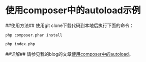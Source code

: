 使用composer中的autoload示例
=========================

##使用方法##
使用git clone下载代码到本地后执行下面的命令：

```
php composer.phar install

php index.php
```


##详解##
请参见我的blog的文章[使用composer中的autoload](http://gywbd.github.io/posts/2014/12/composer-autoload.html)。


